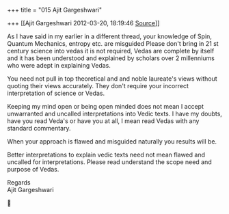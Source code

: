 +++
title = "015 Ajit Gargeshwari"

+++
[[Ajit Gargeshwari	2012-03-20, 18:19:46 [Source](https://groups.google.com/g/bvparishat/c/bxZ-mOGUEKo)]]



As I have said in my earlier in a different thread, your knowledge of Spin, Quantum Mechanics, entropy etc. are misguided Please don't bring in 21 st century science into vedas it is not required, Vedas are complete by itself and it has been understood and explained by scholars over 2 millenniums who were adept in explaining Vedas.  
  
You need not pull in top theoretical and and noble laureate's views without quoting their views accurately. They don't require your incorrect interpretation of science or Vedas.  
  
Keeping my mind open or being open minded does not mean I accept unwarranted and uncalled interpretations into Vedic texts. I have my doubts, have you read Veda's or have you at all, I mean read Vedas with any standard commentary.  
  
When your approach is flawed and misguided naturally you results will be.  
  
Better interpretations to explain vedic texts need not mean flawed and uncalled for interpretations. Please read understand the scope need and purpose of Vedas.  
  
Regards  
Ajit Gargeshwari  
  




